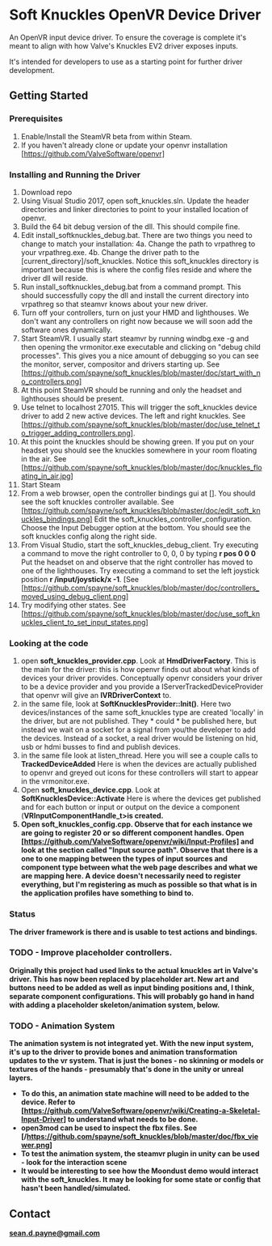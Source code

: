 # Soft Knuckles OpenVR Device Driver

An OpenVR input device driver.  To ensure the coverage is complete it's meant to align with how Valve's Knuckles EV2 driver exposes inputs.

It's intended for developers to use as a starting point for further driver development.


## Getting Started

### Prerequisites

1. Enable/Install the SteamVR beta from within Steam.
2. If you haven't already clone or update your openvr installation [https://github.com/ValveSoftware/openvr]


### Installing and Running the Driver

1. Download repo
2. Using Visual Studio 2017, open soft_knuckles.sln.  Update the header directories and linker directories to point to your installed location of openvr.
3. Build the 64 bit debug version of the dll.  This should compile fine.
4. Edit install_softknuckles_debug.bat.  There are two things you need to change to match your installation:  4a. Change the path to vrpathreg to your vrpathreg.exe. 4b. Change the driver path to the [current_directory]/soft_knuckles.  Notice this soft_knuckles directory is important because this is where the config files reside and where the driver dll will reside.
5. Run install_softknuckles_debug.bat from a command prompt.  This should successfully copy the dll and install the current directory into vrpathreg so that steamvr knows about your new driver.
6. Turn off your controllers, turn on just your HMD and lighthouses.   We don't want any controllers on right now because we will soon add the software ones dynamically.
7. Start SteamVR.  I usually start steamvr by running windbg.exe -g and then opening the vrmonitor.exe executable and clicking on "debug child processes".  This gives you a nice amount of debugging so you can see the monitor, server, compositor and drivers starting up. See [https://github.com/spayne/soft_knuckles/blob/master/doc/start_with_no_controllers.png]
8. At this point SteamVR should be running and only the headset and lighthouses should be present.
9. Use telnet to localhost 27015. This will trigger the soft_knuckles device driver to add 2 new active devices.  The left and right knuckles. See [https://github.com/spayne/soft_knuckles/blob/master/doc/use_telnet_to_trigger_adding_controllers.png].
10. At this point the knuckles should be showing green.  If you put on your headset you should see the knuckles somewhere in your room floating in the air. See [https://github.com/spayne/soft_knuckles/blob/master/doc/knuckles_floating_in_air.jpg] 
11. Start Steam 
12. From a web browser, open the controller bindings gui at [].  You should see the soft knuckles controller available.  See [https://github.com/spayne/soft_knuckles/blob/master/doc/edit_soft_knuckles_bindings.png] Edit the soft_knuckles_controller_configuration. Choose the Input Debugger option at the bottom.  You should see the soft knuckles config along the right side.  
13. From Visual Studio, start the soft_knuckles_debug_client.  Try executing a command to move the right controller to 0, 0, 0 by typing <b>r pos 0 0 0</b> Put the headset on and observe that the right controller has moved to one of the lighthouses.  Try executing a command to set the left joystick position <b>r /input/joystick/x -1</b>. [See [https://github.com/spayne/soft_knuckles/blob/master/doc/controllers_moved_using_debug_client.png] 
14. Try modifying other states. See [https://github.com/spayne/soft_knuckles/blob/master/doc/use_soft_knuckles_client_to_set_input_states.png]

### Looking at the code
1. open <b>soft_knuckles_provider.cpp</b>.  Look at <b>HmdDriverFactory</b>.  This is the main for the driver: this is how openvr finds out about what kinds of devices your driver provides.  Conceptually openvr considers your driver to be a device provider and you provide a  IServerTrackedDeviceProvider that openvr will give an <b> IVRDriverContext</b> to.
2. in the same file, look at <b>SoftKnucklesProvider::Init()</b>.  Here two devices/instances of the same soft_knuckles type are created 'locally' in the driver, but are not published.  They * could * be published here, but instead we wait on a socket for a signal from you/the developer to add the devices.  Instead of a socket, a real driver would be listening on hid, usb or hdmi busses to find and publish devices.
3. in the same file look at listen_thread.  Here you will see a couple calls to <b>TrackedDeviceAdded</b> Here is when the devices are actually published to openvr and greyed out icons for these controllers will start to appear in the vrmonitor.exe.
4. Open <b>soft_knuckles_device.cpp</b>.   Look at <b>SoftKnucklesDevice::Activate</b> Here is where the devices get published and for each button or input or output on the device a component (<b>VRInputComponentHandle_t>is created.  
5. Open <b>soft_knuckles_config.cpp</b>.   Observe that for each instance we are going to register 20 or so different component handles.  Open [https://github.com/ValveSoftware/openvr/wiki/Input-Profiles] and look at the section called <b>"Input source path"</b>.  Observe that there is a one to one mapping between the types of input sources and component type between what the web page describes and what we are mapping here.  A device doesn't necessarily need to register everything, but I'm registering as much as possible so that what is in the application profiles have something to bind to.

### Status
The driver framework is there and is usable to test actions and bindings.   

### TODO - Improve placeholder controllers.
Originally this project had used links to the actual knuckles art in Valve's driver.  This has now been replaced by placeholder art.  New art and buttons need to be added as well as input binding positions and, I think, separate component configurations.  This will probably go hand in hand with adding a placeholder skeleton/animation system, below. 

### TODO - Animation System
The animation system is not integrated yet.  With the new input system, it's up to the driver to provide bones and animation transformation updates to the vr system.  That is just the bones - no skinning or models or textures of the hands - presumably that's done in the unity or unreal layers.
* To do this, an animation state machine will need to be added to the device.  Refer to [https://github.com/ValveSoftware/openvr/wiki/Creating-a-Skeletal-Input-Driver] to understand what needs to be done.
* <b>open3mod</b> can be used to inspect the fbx files.  See [/https://github.com/spayne/soft_knuckles/blob/master/doc/fbx_viewer.png]
* To test the animation system, the steamvr plugin in unity can be used - look for the interaction scene
* It would be interesting to see how the <b>Moondust</b> demo would interact with the soft_knuckles.   It may be looking for some state or config that hasn't been handled/simulated.

## Contact
sean.d.payne@gmail.com
